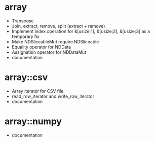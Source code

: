 array
=====

* Transpose
* Join, extract, remove, split (extract + remove)
* Implement index operation for &[usize;1], &[usize;2], &[usize;3] as a temporary fix
* Make NDSliceableMut require NDSliceable
* Equality operator for NDData
* Assignation operator for NDDataMut
* documentation

array::csv
==========

* Array iterator for CSV file
* read_row_iterator and write_row_iterator
* documentation

array::numpy
============

* documentation
